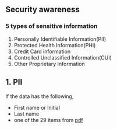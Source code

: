 ## Security awareness

### 5 types of sensitive information
1. Personally Identifiable Information(PII)
2. Protected Health Information(PHI)
3. Credit Card information
4. Controlled Unclassified Information(CUI)
5. Other Proprietary Information 

## 1. PII
If the data has the following,
* First name or Initial
* Last name
* one of the 29 items from [pdf](https://training.knowbe4.com/lms/courses/d08e65621b6_en-us/story_content/external_files/PII.pdf)